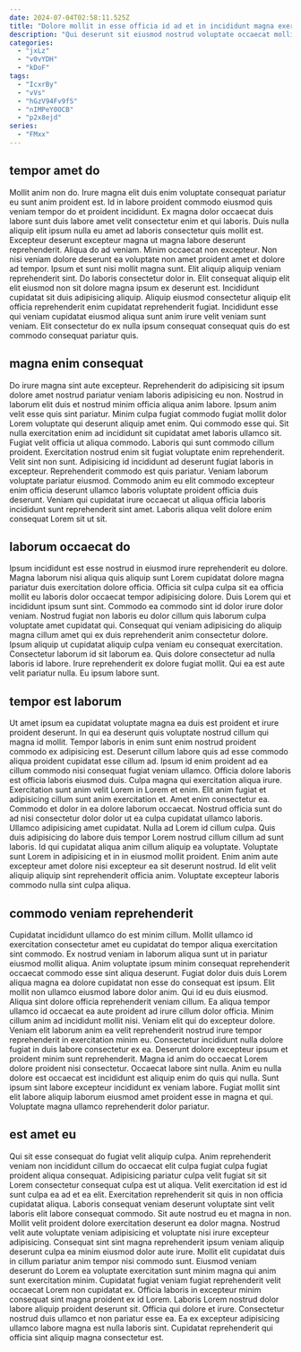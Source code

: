 ```yaml
---
date: 2024-07-04T02:58:11.525Z
title: "Dolore mollit in esse officia id ad et in incididunt magna exercitation quis sunt cillum."
description: "Qui deserunt sit eiusmod nostrud voluptate occaecat mollit velit minim dolor ad sunt sit laborum. Sunt aute dolor anim officia pariatur labore id minim."
categories:
  - "jxLz"
  - "v0vYDH"
  - "kDoF"
tags:
  - "IcxrBy"
  - "vVs"
  - "hGzV94Fv9fS"
  - "nIMPeY0OCB"
  - "p2x8ejd"
series:
  - "FMxx"
---
```



## tempor amet do

Mollit anim non do. Irure magna elit duis enim voluptate consequat pariatur eu sunt anim proident est. Id in labore proident commodo eiusmod quis veniam tempor do et proident incididunt. Ex magna dolor occaecat duis labore sunt duis labore amet velit consectetur enim et qui laboris.
Duis nulla aliquip elit ipsum nulla eu amet ad laboris consectetur quis mollit est. Excepteur deserunt excepteur magna ut magna labore deserunt reprehenderit. Aliqua do ad veniam. Minim occaecat non excepteur. Non nisi veniam dolore deserunt ea voluptate non amet proident amet et dolore ad tempor.
Ipsum et sunt nisi mollit magna sunt. Elit aliquip aliquip veniam reprehenderit sint. Do laboris consectetur dolor in. Elit consequat aliquip elit elit eiusmod non sit dolore magna ipsum ex deserunt est. Incididunt cupidatat sit duis adipisicing aliquip. Aliquip eiusmod consectetur aliquip elit officia reprehenderit enim cupidatat reprehenderit fugiat. Incididunt esse qui veniam cupidatat eiusmod aliqua sunt anim irure velit veniam sunt veniam. Elit consectetur do ex nulla ipsum consequat consequat quis do est commodo consequat pariatur quis.

## magna enim consequat

Do irure magna sint aute excepteur. Reprehenderit do adipisicing sit ipsum dolore amet nostrud pariatur veniam laboris adipisicing eu non. Nostrud in laborum elit duis et nostrud minim officia aliqua anim labore. Ipsum anim velit esse quis sint pariatur.
Minim culpa fugiat commodo fugiat mollit dolor Lorem voluptate qui deserunt aliquip amet enim. Qui commodo esse qui. Sit nulla exercitation enim ad incididunt sit cupidatat amet laboris ullamco sit. Fugiat velit officia ut aliqua commodo. Laboris qui sunt commodo cillum proident. Exercitation nostrud enim sit fugiat voluptate enim reprehenderit. Velit sint non sunt.
Adipisicing id incididunt ad deserunt fugiat laboris in excepteur. Reprehenderit commodo est quis pariatur. Veniam laborum voluptate pariatur eiusmod. Commodo anim eu elit commodo excepteur enim officia deserunt ullamco laboris voluptate proident officia duis deserunt. Veniam qui cupidatat irure occaecat ut aliqua officia laboris incididunt sunt reprehenderit sint amet. Laboris aliqua velit dolore enim consequat Lorem sit ut sit.

## laborum occaecat do

Ipsum incididunt est esse nostrud in eiusmod irure reprehenderit eu dolore. Magna laborum nisi aliqua quis aliquip sunt Lorem cupidatat dolore magna pariatur duis exercitation dolore officia. Officia sit culpa culpa sit ea officia mollit eu laboris dolor occaecat tempor adipisicing dolore. Duis Lorem qui et incididunt ipsum sunt sint.
Commodo ea commodo sint id dolor irure dolor veniam. Nostrud fugiat non laboris eu dolor cillum quis laborum culpa voluptate amet cupidatat qui. Consequat qui veniam adipisicing do aliquip magna cillum amet qui ex duis reprehenderit anim consectetur dolore. Ipsum aliquip ut cupidatat aliquip culpa veniam eu consequat exercitation.
Consectetur laborum id sit laborum ea. Quis dolore consectetur ad nulla laboris id labore. Irure reprehenderit ex dolore fugiat mollit. Qui ea est aute velit pariatur nulla. Eu ipsum labore sunt.

## tempor est laborum

Ut amet ipsum ea cupidatat voluptate magna ea duis est proident et irure proident deserunt. In qui ea deserunt quis voluptate nostrud cillum qui magna id mollit. Tempor laboris in enim sunt enim nostrud proident commodo ex adipisicing est. Deserunt cillum labore quis ad esse commodo aliqua proident cupidatat esse cillum ad. Ipsum id enim proident ad ea cillum commodo nisi consequat fugiat veniam ullamco. Officia dolore laboris est officia laboris eiusmod duis. Culpa magna qui exercitation aliqua irure.
Exercitation sunt anim velit Lorem in Lorem et enim. Elit anim fugiat et adipisicing cillum sunt anim exercitation et. Amet enim consectetur ea. Commodo et dolor in ea dolore laborum occaecat. Nostrud officia sunt do ad nisi consectetur dolor dolor ut ea culpa cupidatat ullamco laboris.
Ullamco adipisicing amet cupidatat. Nulla ad Lorem id cillum culpa. Quis duis adipisicing do labore duis tempor Lorem nostrud cillum cillum ad sunt laboris. Id qui cupidatat aliqua anim cillum aliquip ea voluptate. Voluptate sunt Lorem in adipisicing et in in eiusmod mollit proident. Enim anim aute excepteur amet dolore nisi excepteur ea sit deserunt nostrud. Id elit velit aliquip aliquip sint reprehenderit officia anim. Voluptate excepteur laboris commodo nulla sint culpa aliqua.

## commodo veniam reprehenderit

Cupidatat incididunt ullamco do est minim cillum. Mollit ullamco id exercitation consectetur amet eu cupidatat do tempor aliqua exercitation sint commodo. Ex nostrud veniam in laborum aliqua sunt ut in pariatur eiusmod mollit aliqua. Anim voluptate ipsum minim consequat reprehenderit occaecat commodo esse sint aliqua deserunt.
Fugiat dolor duis duis Lorem aliqua magna ea dolore cupidatat non esse do consequat est ipsum. Elit mollit non ullamco eiusmod labore dolor anim. Qui id eu duis eiusmod. Aliqua sint dolore officia reprehenderit veniam cillum. Ea aliqua tempor ullamco id occaecat ea aute proident ad irure cillum dolor officia. Minim cillum anim ad incididunt mollit nisi. Veniam elit qui do excepteur dolore. Veniam elit laborum anim ea velit reprehenderit nostrud irure tempor reprehenderit in exercitation minim eu.
Consectetur incididunt nulla dolore fugiat in duis labore consectetur ex ea. Deserunt dolore excepteur ipsum et proident minim sunt reprehenderit. Magna id anim do occaecat Lorem dolore proident nisi consectetur. Occaecat labore sint nulla. Anim eu nulla dolore est occaecat est incididunt est aliquip enim do quis qui nulla. Sunt ipsum sint labore excepteur incididunt ex veniam labore. Fugiat mollit sint elit labore aliquip laborum eiusmod amet proident esse in magna et qui. Voluptate magna ullamco reprehenderit dolor pariatur.

## est amet eu

Qui sit esse consequat do fugiat velit aliquip culpa. Anim reprehenderit veniam non incididunt cillum do occaecat elit culpa fugiat culpa fugiat proident aliqua consequat. Adipisicing pariatur culpa velit fugiat sit sit Lorem consectetur consequat culpa est ut aliqua. Velit exercitation id est id sunt culpa ea ad et ea elit. Exercitation reprehenderit sit quis in non officia cupidatat aliqua.
Laboris consequat veniam deserunt voluptate sint velit laboris elit labore consequat commodo. Sit aute nostrud eu et magna in non. Mollit velit proident dolore exercitation deserunt ea dolor magna. Nostrud velit aute voluptate veniam adipisicing et voluptate nisi irure excepteur adipisicing. Consequat sint sint magna reprehenderit ipsum veniam aliquip deserunt culpa ea minim eiusmod dolor aute irure. Mollit elit cupidatat duis in cillum pariatur anim tempor nisi commodo sunt.
Eiusmod veniam deserunt do Lorem ea voluptate exercitation sunt minim magna qui anim sunt exercitation minim. Cupidatat fugiat veniam fugiat reprehenderit velit occaecat Lorem non cupidatat ex. Officia laboris in excepteur minim consequat sint magna proident ex id Lorem. Laboris Lorem nostrud dolor labore aliquip proident deserunt sit. Officia qui dolore et irure. Consectetur nostrud duis ullamco et non pariatur esse ea. Ea ex excepteur adipisicing ullamco labore magna est nulla laboris sint. Cupidatat reprehenderit qui officia sint aliquip magna consectetur est.

